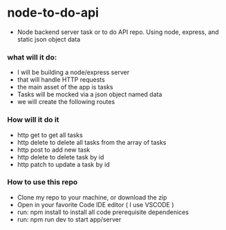 # node-to-do-api

- Node backend server task or to do API repo. Using node, express, and static json object data

### what will it do:

- I will be building a node/express server
- that will handle HTTP requests
- the main asset of the app is tasks
- Tasks will be mocked via a json object named data
- we will create the following routes

### How will it do it

- http get to get all tasks
- http delete to delete all tasks from the array of tasks
- http post to add new task
- http delete to delete task by id
- http patch to update a task by id

### How to use this repo

- Clone my repo to your machine, or download the zip
- Open in your favorite Code IDE editor ( I use VSCODE )
- run: npm install to install all code prerequisite dependenices
- run: npm run dev to start app/server
